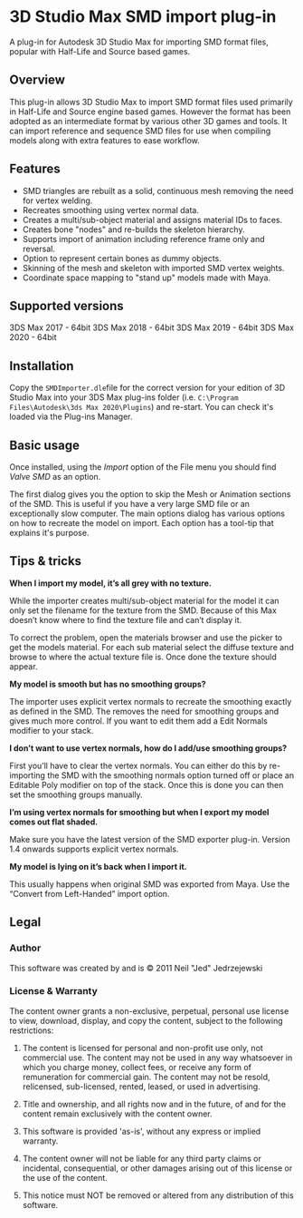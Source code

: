 
# 3D Studio Max SMD import plug-in
A plug-in for Autodesk 3D Studio Max for importing SMD format files, popular with Half-Life and Source based games.

## Overview
This plug-in allows 3D Studio Max to import SMD format files used primarily in Half-Life and Source engine based games. However the format has been adopted as an intermediate format by various other 3D games and tools. It can import reference and sequence SMD files for use when compiling models along with extra features to ease workflow.

## Features
* SMD triangles are rebuilt as a solid, continuous mesh removing the need for vertex welding.
* Recreates smoothing using vertex normal data.
* Creates a multi/sub-object material and assigns material IDs to faces.
* Creates bone "nodes" and re-builds the skeleton hierarchy.
* Supports import of animation including reference frame only and reversal.
* Option to represent certain bones as dummy objects.
* Skinning of the mesh and skeleton with imported SMD vertex weights.
* Coordinate space mapping to "stand up" models made with Maya.

## Supported versions
3DS Max 2017 - 64bit
3DS Max 2018 - 64bit
3DS Max 2019 - 64bit
3DS Max 2020 - 64bit

## Installation
Copy the `SMDImporter.dle`file for the correct version for your edition of 3D Studio Max into your 3DS Max plug-ins folder (i.e. `C:\Program Files\Autodesk\3ds Max 2020\Plugins`) and re-start. You can check it's loaded via the Plug-ins Manager.

## Basic usage
Once installed, using the *Import* option of the File menu you should find *Valve SMD* as an option.

The first dialog gives you the option to skip the Mesh or Animation sections of the SMD. This is useful if you have a very large SMD file or an exceptionally slow computer. The main options dialog has various options on how to recreate the model on import. Each option has a tool-tip that explains it's purpose.

## Tips & tricks

**When I import my model, it’s all grey with no texture.**

While the importer creates multi/sub-object material for the model it can only set the filename for the texture from the SMD. Because of this Max doesn’t know where to find the texture file and can’t display it.

To correct the problem, open the materials browser and use the picker to get the models material. For each sub material select the diffuse texture and browse to where the actual texture file is. Once done the texture should appear.

**My model is smooth but has no smoothing groups?**

The importer uses explicit vertex normals to recreate the smoothing exactly as defined in the SMD. The removes the need for smoothing groups and gives much more control. If you want to edit them add a Edit Normals modifier to your stack.

**I don’t want to use vertex normals, how do I add/use smoothing groups?**

First you’ll have to clear the vertex normals. You can either do this by re-importing the SMD with the smoothing normals option turned off or place an Editable Poly modifier on top of the stack. Once this is done you can then set the smoothing groups manually.

**I’m using vertex normals for smoothing but when I export my model comes out flat shaded.**

Make sure you have the latest version of the SMD exporter plug-in. Version 1.4 onwards supports explicit vertex normals.

**My model is lying on it’s back when I import it.**

This usually happens when original SMD was exported from Maya. Use the “Convert from Left-Handed” import option.

## Legal

### Author
This software was created by and is &copy; 2011 Neil "Jed" Jedrzejewski

### License & Warranty
The content owner grants a non-exclusive, perpetual, personal use license to view, download, display, and copy the content, subject to the following restrictions:

1. The content is licensed for personal and non-profit use only, not commercial use. The content may not be used in any way whatsoever in which you charge money, collect fees, or receive any form of remuneration for commercial gain. The content may not be resold, relicensed, sub-licensed, rented, leased, or used in advertising.

2. Title and ownership, and all rights now and in the future, of and for the content remain exclusively with the content owner.

3. This software is provided 'as-is', without any express or implied warranty.

4. The content owner will not be liable for any third party claims or incidental, consequential, or other damages arising out of this license or the use of the content.

5. This notice must NOT be removed or altered from any distribution of this software.
